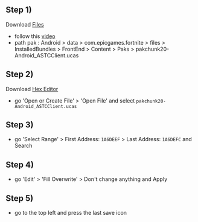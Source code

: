 ## Step 1)
Download [Files](https://play.google.com/store/apps/details?id=com.marc.files) 
- follow this [video](https://youtu.be/8N6MFhZ8XlY?si=ULY7uNq79dFiOSix)
- path pak : Android > data > com.epicgames.fortnite > files > InstalledBundles > FrontEnd > Content > Paks > pakchunk20-Android_ASTCClient.ucas

## Step 2)
Download [Hex Editor](https://play.google.com/store/apps/details?id=tk.yunus.hexeditor&pcampaignid=web_share)
- go 'Open or Create File' > 'Open File' and select ```pakchunk20-Android_ASTCClient.ucas```

## Step 3)
- go 'Select Range' > First Address: ```1A6DEEF``` > Last Address: ```1A6DEFC``` and Search

## Step 4)
- go 'Edit' > 'Fill Overwrite' > Don't change anything and Apply

## Step 5)
- go to the top left and press the last save icon